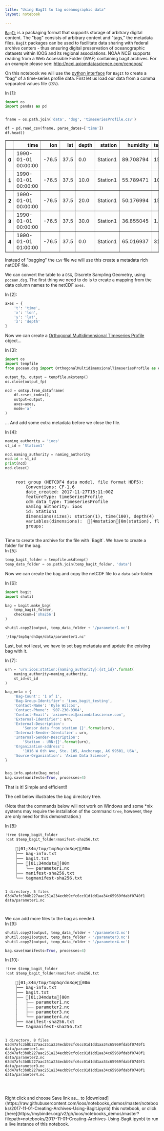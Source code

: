 ```yaml
---
title: "Using BagIt to tag oceanographic data"
layout: notebook

---
```



[`BagIt`](https://en.wikipedia.org/wiki/BagIt) is a packaging format that supports storage of arbitrary digital content. The "bag" consists of arbitrary content and "tags," the metadata files. `BagIt` packages can be used to facilitate data sharing with federal archive centers - thus ensuring digital preservation of oceanographic datasets within IOOS and its regional associations. NOAA NCEI supports reading from a Web Accessible Folder (WAF) containing bagit archives. For an example please see: http://ncei.axiomdatascience.com/cencoos/


On this notebook we will use the [python interface](http://libraryofcongress.github.io/bagit-python) for `BagIt` to create a "bag" of a time-series profile data. First let us load our data from a comma separated values file (`CSV`).

<div class="prompt input_prompt">
In&nbsp;[1]:
</div>

```python
import os
import pandas as pd


fname = os.path.join('data', 'dsg', 'timeseriesProfile.csv')

df = pd.read_csv(fname, parse_dates=['time'])
df.head()
```




<div>
<style scoped>
    .dataframe tbody tr th:only-of-type {
        vertical-align: middle;
    }

    .dataframe tbody tr th {
        vertical-align: top;
    }

    .dataframe thead th {
        text-align: right;
    }
</style>
<table border="1" class="dataframe">
  <thead>
    <tr style="text-align: right;">
      <th></th>
      <th>time</th>
      <th>lon</th>
      <th>lat</th>
      <th>depth</th>
      <th>station</th>
      <th>humidity</th>
      <th>temperature</th>
    </tr>
  </thead>
  <tbody>
    <tr>
      <th>0</th>
      <td>1990-01-01 00:00:00</td>
      <td>-76.5</td>
      <td>37.5</td>
      <td>0.0</td>
      <td>Station1</td>
      <td>89.708794</td>
      <td>15.698009</td>
    </tr>
    <tr>
      <th>1</th>
      <td>1990-01-01 00:00:00</td>
      <td>-76.5</td>
      <td>37.5</td>
      <td>10.0</td>
      <td>Station1</td>
      <td>55.789471</td>
      <td>10.916656</td>
    </tr>
    <tr>
      <th>2</th>
      <td>1990-01-01 00:00:00</td>
      <td>-76.5</td>
      <td>37.5</td>
      <td>20.0</td>
      <td>Station1</td>
      <td>50.176994</td>
      <td>15.666663</td>
    </tr>
    <tr>
      <th>3</th>
      <td>1990-01-01 00:00:00</td>
      <td>-76.5</td>
      <td>37.5</td>
      <td>30.0</td>
      <td>Station1</td>
      <td>36.855045</td>
      <td>1.158752</td>
    </tr>
    <tr>
      <th>4</th>
      <td>1990-01-01 01:00:00</td>
      <td>-76.5</td>
      <td>37.5</td>
      <td>0.0</td>
      <td>Station1</td>
      <td>65.016937</td>
      <td>31.059647</td>
    </tr>
  </tbody>
</table>
</div>



Instead of "bagging" the `CSV` file we will use this create a metadata rich netCDF file.

We can convert the table to a `DSG`, Discrete Sampling Geometry, using `pocean.dsg`. The first thing we need to do is to create a mapping from the data column names to the netCDF `axes`.

<div class="prompt input_prompt">
In&nbsp;[2]:
</div>

```python
axes = {
    't': 'time',
    'x': 'lon',
    'y': 'lat',
    'z': 'depth'
}
```

Now we can create a [Orthogonal Multidimensional Timeseries Profile](http://cfconventions.org/cf-conventions/v1.6.0/cf-conventions.html#_orthogonal_multidimensional_array_representation_of_time_series) object...

<div class="prompt input_prompt">
In&nbsp;[3]:
</div>

```python
import os
import tempfile
from pocean.dsg import OrthogonalMultidimensionalTimeseriesProfile as omtsp

output_fp, output = tempfile.mkstemp()
os.close(output_fp)

ncd = omtsp.from_dataframe(
    df.reset_index(),
    output=output,
    axes=axes,
    mode='a'
)
```

... And add some extra metadata before we close the file.

<div class="prompt input_prompt">
In&nbsp;[4]:
</div>

```python
naming_authority = 'ioos'
st_id = 'Station1'

ncd.naming_authority = naming_authority
ncd.id = st_id
print(ncd)
ncd.close()
```
<div class="output_area"><div class="prompt"></div>
<pre>
    <class 'pocean.dsg.timeseriesProfile.om.OrthogonalMultidimensionalTimeseriesProfile'>
    root group (NETCDF4 data model, file format HDF5):
        Conventions: CF-1.6
        date_created: 2017-11-27T15:11:00Z
        featureType: timeSeriesProfile
        cdm_data_type: TimeseriesProfile
        naming_authority: ioos
        id: Station1
        dimensions(sizes): station(1), time(100), depth(4)
        variables(dimensions): <class 'str'> [4mstation[0m(station), float64 [4mlat[0m(station), float64 [4mlon[0m(station), int32 [4mcrs[0m(), float64 [4mtime[0m(time), int32 [4mdepth[0m(depth), int32 [4mindex[0m(time,depth,station), float64 [4mhumidity[0m(time,depth,station), float64 [4mtemperature[0m(time,depth,station)
        groups: 
    

</pre>
</div>
Time to create the archive for the file with `BagIt`. We have to create a folder for the bag.

<div class="prompt input_prompt">
In&nbsp;[5]:
</div>

```python
temp_bagit_folder = tempfile.mkdtemp()
temp_data_folder = os.path.join(temp_bagit_folder, 'data')
```

Now we can create the bag and copy the netCDF file to a `data` sub-folder.

<div class="prompt input_prompt">
In&nbsp;[6]:
</div>

```python
import bagit
import shutil

bag = bagit.make_bag(
    temp_bagit_folder,
    checksum=['sha256']
)

shutil.copy2(output, temp_data_folder + '/parameter1.nc')
```




    '/tmp/tmp5qrdn3qe/data/parameter1.nc'



Last, but not least, we have to set bag metadata and update the existing bag with it.

<div class="prompt input_prompt">
In&nbsp;[7]:
</div>

```python
urn = 'urn:ioos:station:{naming_authority}:{st_id}'.format(
    naming_authority=naming_authority,
    st_id=st_id
)

bag_meta = {
    'Bag-Count': '1 of 1',
    'Bag-Group-Identifier': 'ioos_bagit_testing',
    'Contact-Name': 'Kyle Wilcox',
    'Contact-Phone': '907-230-0304',
    'Contact-Email': 'axiom+ncei@axiomdatascience.com',
    'External-Identifier': urn,
    'External-Description':
        'Sensor data from station {}'.format(urn),
    'Internal-Sender-Identifier': urn,
    'Internal-Sender-Description':
        'Station - URN:{}'.format(urn),
    'Organization-address':
        '1016 W 6th Ave, Ste. 105, Anchorage, AK 99501, USA',
    'Source-Organization': 'Axiom Data Science',
}


bag.info.update(bag_meta)
bag.save(manifests=True, processes=4)
```

That is it! Simple and efficient!!

The cell below illustrates the bag directory tree.

(Note that the commands below will not work on Windows and some \*nix systems may require the installation of the command `tree`, however, they are only need for this demonstration.)

<div class="prompt input_prompt">
In&nbsp;[8]:
</div>

```python
!tree $temp_bagit_folder
!cat $temp_bagit_folder/manifest-sha256.txt
```
<div class="output_area"><div class="prompt"></div>
<pre>
    [01;34m/tmp/tmp5qrdn3qe[00m
    ├── bag-info.txt
    ├── bagit.txt
    ├── [01;34mdata[00m
    │   └── parameter1.nc
    ├── manifest-sha256.txt
    └── tagmanifest-sha256.txt
    
    1 directory, 5 files
    63d47afc3b8b227aac251a234ecbb9cfc6cc01d1dd1aa34c65969fdabf0740f1  data/parameter1.nc

</pre>
</div>
We can add more files to the bag as needed.

<div class="prompt input_prompt">
In&nbsp;[9]:
</div>

```python
shutil.copy2(output, temp_data_folder + '/parameter2.nc')
shutil.copy2(output, temp_data_folder + '/parameter3.nc')
shutil.copy2(output, temp_data_folder + '/parameter4.nc')

bag.save(manifests=True, processes=4)
```

<div class="prompt input_prompt">
In&nbsp;[10]:
</div>

```python
!tree $temp_bagit_folder
!cat $temp_bagit_folder/manifest-sha256.txt
```
<div class="output_area"><div class="prompt"></div>
<pre>
    [01;34m/tmp/tmp5qrdn3qe[00m
    ├── bag-info.txt
    ├── bagit.txt
    ├── [01;34mdata[00m
    │   ├── parameter1.nc
    │   ├── parameter2.nc
    │   ├── parameter3.nc
    │   └── parameter4.nc
    ├── manifest-sha256.txt
    └── tagmanifest-sha256.txt
    
    1 directory, 8 files
    63d47afc3b8b227aac251a234ecbb9cfc6cc01d1dd1aa34c65969fdabf0740f1  data/parameter1.nc
    63d47afc3b8b227aac251a234ecbb9cfc6cc01d1dd1aa34c65969fdabf0740f1  data/parameter2.nc
    63d47afc3b8b227aac251a234ecbb9cfc6cc01d1dd1aa34c65969fdabf0740f1  data/parameter3.nc
    63d47afc3b8b227aac251a234ecbb9cfc6cc01d1dd1aa34c65969fdabf0740f1  data/parameter4.nc

</pre>
</div><br>
Right click and choose Save link as... to
[download](https://raw.githubusercontent.com/ioos/notebooks_demos/master/notebooks/2017-11-01-Creating-Archives-Using-Bagit.ipynb)
this notebook, or click [here](https://mybinder.org/v2/gh/ioos/notebooks_demos/master?filepath=notebooks/2017-11-01-Creating-Archives-Using-Bagit.ipynb) to run a live instance of this notebook.